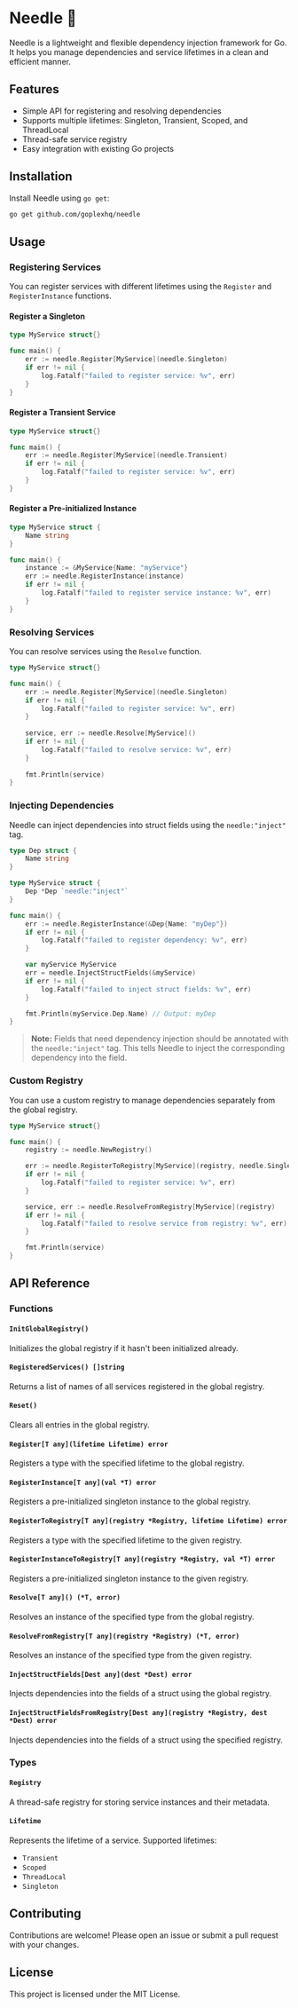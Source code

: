 # Needle :syringe:

Needle is a lightweight and flexible dependency injection framework for Go. It helps you manage dependencies and service
lifetimes in a clean and efficient manner.

## Features

- Simple API for registering and resolving dependencies
- Supports multiple lifetimes: Singleton, Transient, Scoped, and ThreadLocal
- Thread-safe service registry
- Easy integration with existing Go projects

## Installation

Install Needle using `go get`:

```bash
go get github.com/goplexhq/needle
```

## Usage

### Registering Services

You can register services with different lifetimes using the `Register` and `RegisterInstance` functions.

#### Register a Singleton

```go
type MyService struct{}

func main() {
    err := needle.Register[MyService](needle.Singleton)
    if err != nil {
        log.Fatalf("failed to register service: %v", err)
    }
}
```

#### Register a Transient Service

```go
type MyService struct{}

func main() {
    err := needle.Register[MyService](needle.Transient)
    if err != nil {
        log.Fatalf("failed to register service: %v", err)
    }
}
```

#### Register a Pre-initialized Instance

```go
type MyService struct {
    Name string
}

func main() {
    instance := &MyService{Name: "myService"}
    err := needle.RegisterInstance(instance)
    if err != nil {
        log.Fatalf("failed to register service instance: %v", err)
    }
}
```

### Resolving Services

You can resolve services using the `Resolve` function.

```go
type MyService struct{}

func main() {
    err := needle.Register[MyService](needle.Singleton)
    if err != nil {
        log.Fatalf("failed to register service: %v", err)
    }
    
    service, err := needle.Resolve[MyService]()
    if err != nil {
        log.Fatalf("failed to resolve service: %v", err)
    }
    
    fmt.Println(service)
}
```

### Injecting Dependencies

Needle can inject dependencies into struct fields using the `needle:"inject"` tag.

```go
type Dep struct {
    Name string
}

type MyService struct {
    Dep *Dep `needle:"inject"`
}

func main() {
    err := needle.RegisterInstance(&Dep{Name: "myDep"})
    if err != nil {
        log.Fatalf("failed to register dependency: %v", err)
    }

    var myService MyService
    err = needle.InjectStructFields(&myService)
    if err != nil {
        log.Fatalf("failed to inject struct fields: %v", err)
    }

    fmt.Println(myService.Dep.Name) // Output: myDep
}
```

> **Note:** Fields that need dependency injection should be annotated with the `needle:"inject"` tag.
> This tells Needle to inject the corresponding dependency into the field.

### Custom Registry

You can use a custom registry to manage dependencies separately from the global registry.

```go
type MyService struct{}

func main() {
    registry := needle.NewRegistry()

    err := needle.RegisterToRegistry[MyService](registry, needle.Singleton)
    if err != nil {
        log.Fatalf("failed to register service: %v", err)
    }

    service, err := needle.ResolveFromRegistry[MyService](registry)
    if err != nil {
        log.Fatalf("failed to resolve service from registry: %v", err)
    }

    fmt.Println(service)
}
```

## API Reference

### Functions

#### `InitGlobalRegistry()`

Initializes the global registry if it hasn't been initialized already.

#### `RegisteredServices() []string`

Returns a list of names of all services registered in the global registry.

#### `Reset()`

Clears all entries in the global registry.

#### `Register[T any](lifetime Lifetime) error`

Registers a type with the specified lifetime to the global registry.

#### `RegisterInstance[T any](val *T) error`

Registers a pre-initialized singleton instance to the global registry.

#### `RegisterToRegistry[T any](registry *Registry, lifetime Lifetime) error`

Registers a type with the specified lifetime to the given registry.

#### `RegisterInstanceToRegistry[T any](registry *Registry, val *T) error`

Registers a pre-initialized singleton instance to the given registry.

#### `Resolve[T any]() (*T, error)`

Resolves an instance of the specified type from the global registry.

#### `ResolveFromRegistry[T any](registry *Registry) (*T, error)`

Resolves an instance of the specified type from the given registry.

#### `InjectStructFields[Dest any](dest *Dest) error`

Injects dependencies into the fields of a struct using the global registry.

#### `InjectStructFieldsFromRegistry[Dest any](registry *Registry, dest *Dest) error`

Injects dependencies into the fields of a struct using the specified registry.

### Types

#### `Registry`

A thread-safe registry for storing service instances and their metadata.

#### `Lifetime`

Represents the lifetime of a service. Supported lifetimes:

- `Transient`
- `Scoped`
- `ThreadLocal`
- `Singleton`

## Contributing

Contributions are welcome! Please open an issue or submit a pull request with your changes.

## License

This project is licensed under the MIT License.
